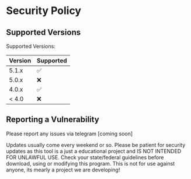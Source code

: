 # Security Policy

## Supported Versions

Supported Versions:

| Version | Supported          |
| ------- | ------------------ |
| 5.1.x   | :white_check_mark: |
| 5.0.x   | :x:                |
| 4.0.x   | :white_check_mark: |
| < 4.0   | :x:                |

## Reporting a Vulnerability

Please report any issues via telegram [coming soon]

Updates usually come every weekend or so. Please be patient for security updates as this tool is a just a educational project and IS NOT INTENDED FOR UNLAWFUL USE. 
Check your state/federal guidelines before download, using or modifying this program. This is not for use against anyone, its mearly a project we are developing!
